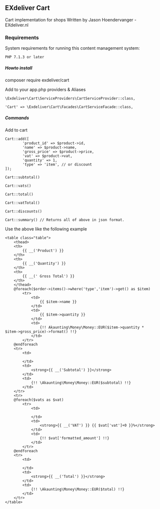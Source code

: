 ## EXdeliver Cart
Cart implementation for shops
Written by Jason Hoendervanger - EXdeliver.nl

### Requirements
System requirements for running this content management system:

    PHP 7.1.3 or later

##### Howto install
composer require exdeliver/cart

Add to your app.php providers & Aliases

    \Exdeliver\Cart\ServiceProviders\CartServiceProvider::class,
    
    'Cart' => \Exdeliver\Cart\Facades\CartServiceFacade::class,
    
##### Commands

Add to cart

    Cart::add([
            'product_id' => $product->id,
            'name' => $product->name,
            'gross_price' => $product->price,
            'vat' => $product->vat,
            'quantity' => 1,
            'type' => 'item', // or discount  
    ]);
    
    Cart::subtotal()
    
    Cart::vats()
    
    Cart::total()
    
    Cart::vatTotal()
    
    Cart::discounts()
    
    Cart::summary() // Returns all of above in json format.
    
Use the above like the following example

    <table class="table">
        <thead>
        <th>
            {{ __('Product') }}
        </th>
        <th>
            {{ __('Quantity') }}
        </th>
        <th>
            {{ __(' Gross Total') }}
        </th>
        </thead>
        @foreach($order->items()->where('type','item')->get() as $item)
            <tr>
                <td>
                    {{ $item->name }}
                </td>
                <td>
                    {{ $item->quantity }}
                </td>
                <td>
                    {!! Akaunting\Money\Money::EUR($item->quantity * $item->gross_price)->format() !!}
                </td>
            </tr>
        @endforeach
        <tr>
            <td>
    
            </td>
            <td>
                <strong>{{ __('Subtotal') }}</strong>
            </td>
            <td>
                {!! \Akaunting\Money\Money::EUR($subtotal) !!}
            </td>
        </tr>
        <tr>
        @foreach($vats as $vat)
            <tr>
                <td>
    
                </td>
                <td>
                    <strong>{{ __('VAT') }} {{ $vat['vat']+0 }}%</strong>
                </td>
                <td>
                    {!! $vat['formatted_amount'] !!}
                </td>
            </tr>
        @endforeach
        <tr>
            <td>
    
            </td>
            <td>
                <strong>{{ __('Total') }}</strong>
            </td>
            <td>
                {!! \Akaunting\Money\Money::EUR($total) !!}
            </td>
        </tr>
    </table>